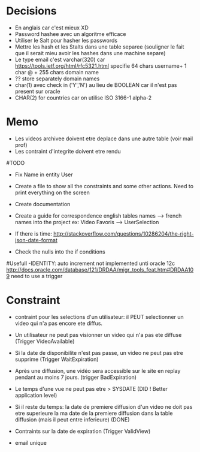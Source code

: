 
# Decisions
+ En anglais car c'est mieux XD
+ Password hashee avec un algoritme efficace 
+ Utiliser le Salt pour hasher les passwords
+ Mettre les hash et les Stalts dans une table separee 
(souligner le fait que il serait mieu avoir les hashes dans une
machine separe)
+ Le type email c'est varchar(320) car https://tools.ietf.org/html/rfc5321.html specifie 64 chars username+ 1 char @ + 255 chars domain name
+ ?? store separately domain names
+ char(1) avec check in ('Y','N') au lieu de BOOLEAN car il n'est pas 
  present sur oracle
+ CHAR(2) for countries car on utilise ISO 3166-1 alpha-2



# Memo
+ Les videos archivee doivent etre deplace dans une autre table (voir mail prof)
+ Les contraint d'integrite doivent etre rendu


#TODO

+ Fix Name in entity User

- Create a file to show all the constraints and 
  some other actions. Need to print everything on the screen

- Create documentation

+ Create a guide for correspondence english tables names --> french names into the project
  ex: Video Favoris --> UserSelection

- If there is time: http://stackoverflow.com/questions/10286204/the-right-json-date-format

- Check the nulls into the if conditions

#Usefull
-IDENTITY: auto increment not implemented unti oracle 12c
http://docs.oracle.com/database/121/DRDAA/migr_tools_feat.htm#DRDAA109
need to use a trigger


# Constraint

+ contraint pour les selections d'un utilisateur: il PEUT selectionner
  un video qui n'a pas encore ete diffus.

+ Un utilisateur ne peut pas visionner un video qui n'a pas ete diffuse (Trigger VideoAvailable)

+ Si la date de disponibilite n'est pas passe, un video ne peut pas etre supprime (Trigger WaitExpiration)

+ Après une diffusion, une vidéo sera accessible sur le site en replay pendant
au moins 7 jours.  (trigger BadExpiration)

+ Le temps d'une vue ne peut pas etre > SYSDATE  (DID ! Better application level)

+ Si il reste du temps: la date de premiere diffusion d'un video ne doit pas
  etre superieure la ma date de la premiere diffusion dans la table diffusion (mais
  il peut entre inferieure) (DONE)

+ Contraints sur la date de expiration (Trigger ValidView)

- email unique
